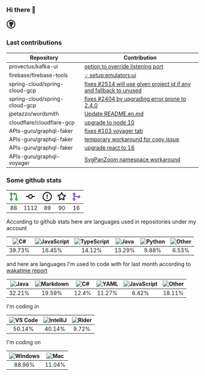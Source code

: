 ### Hi there 👋

<img src="icon.svg" width="24" />

### Last contributions

<!-- github contributions start -->
| Repository                    | Contribution                                                                                                                      |
| ----------------------------- | --------------------------------------------------------------------------------------------------------------------------------- |
| provectus/kafka-ui            | [option to override listening port](https://github.com/provectus/kafka-ui/pull/604)                                               |
| firebase/firebase-tools       | [💡 setup:emulators:ui](https://github.com/firebase/firebase-tools/pull/3152)                                                     |
| spring-cloud/spring-cloud-gcp | [fixes #2514 will use given project id if any and fallback to unused](https://github.com/spring-cloud/spring-cloud-gcp/pull/2625) |
| spring-cloud/spring-cloud-gcp | [fixes #2404 by upgrading error prone to 2.4.0](https://github.com/spring-cloud/spring-cloud-gcp/pull/2624)                       |
| jpetazzo/wordsmith            | [Update README.en.md](https://github.com/jpetazzo/wordsmith/pull/4)                                                               |
| cloudflare/cloudflare-gcp     | [upgrade to node 10](https://github.com/cloudflare/cloudflare-gcp/pull/45)                                                        |
| APIs-guru/graphql-faker       | [fixes #103 voyager tab](https://github.com/APIs-guru/graphql-faker/pull/116)                                                     |
| APIs-guru/graphql-faker       | [temporary workaround for copy issue](https://github.com/APIs-guru/graphql-faker/pull/115)                                        |
| APIs-guru/graphql-faker       | [upgrade react to 16](https://github.com/APIs-guru/graphql-faker/pull/111)                                                        |
| APIs-guru/graphql-voyager     | [SvgPanZoom namespace workaround](https://github.com/APIs-guru/graphql-voyager/pull/165)                                          |
<!-- github contributions end -->

### Some github stats

<!-- github stats start -->
| <img src=assets/icons/pullrequest.svg width="24" height="24" alt="requests" title=requests /> |  <img src=assets/icons/commit.svg width="24" height="24" alt="commits" title=commits /> | <img src=assets/icons/issue.svg width="24" height="24" alt="issues" title=issues /> |  <img src=assets/icons/star.svg width="24" height="24" alt="stars" title=stars /> | <img src=assets/icons/merge.svg width="24" height="24" alt="contributions" title=contributions /> |
| :-------------------------------------------------------------------------------------------: | :-------------------------------------------------------------------------------------: | :---------------------------------------------------------------------------------: | :-------------------------------------------------------------------------------: | :-----------------------------------------------------------------------------------------------: |
|                                               88                                              |                                           1112                                          |                                          89                                         |                                         90                                        |                                                 16                                                |
<!-- github stats end -->

According to github stats here are languages used in repositories under my account

<!-- github langs start -->
|  <img src=https://upload.wikimedia.org/wikipedia/commons/a/a3/.NET_Logo.svg width="24" height="24" alt="C#" title=C# /> | <img src=https://upload.wikimedia.org/wikipedia/commons/9/99/Unofficial_JavaScript_logo_2.svg width="24" height="24" alt="JavaScript" title=JavaScript /> | <img src=https://upload.wikimedia.org/wikipedia/commons/4/4c/Typescript_logo_2020.svg width="24" height="24" alt="TypeScript" title=TypeScript /> | <img src=https://upload.wikimedia.org/wikipedia/ru/3/39/Java_logo.svg width="24" height="24" alt="Java" title=Java /> | <img src=https://upload.wikimedia.org/wikipedia/commons/c/c3/Python-logo-notext.svg width="24" height="24" alt="Python" title=Python /> |  <img src=https://www.svgrepo.com/show/149905/txt-file-symbol.svg width="24" height="24" alt="Other" title=Other /> |
| :---------------------------------------------------------------------------------------------------------------------: | :-------------------------------------------------------------------------------------------------------------------------------------------------------: | :-----------------------------------------------------------------------------------------------------------------------------------------------: | :-------------------------------------------------------------------------------------------------------------------: | :-------------------------------------------------------------------------------------------------------------------------------------: | :-----------------------------------------------------------------------------------------------------------------: |
|                                                          39.73%                                                         |                                                                           16.45%                                                                          |                                                                       14.12%                                                                      |                                                         13.29%                                                        |                                                                  9.88%                                                                  |                                                        6.53%                                                        |
<!-- github langs end -->

and here are languages I'm used to code with for last month according to [wakatime report](https://wakatime.com/@mac)

<!-- wakatime languages start -->
| <img src=https://upload.wikimedia.org/wikipedia/ru/3/39/Java_logo.svg width="24" height="24" alt="Java" title=Java /> |  <img src=https://upload.wikimedia.org/wikipedia/commons/4/48/Markdown-mark.svg width="24" height="24" alt="Markdown" title=Markdown /> |  <img src=https://upload.wikimedia.org/wikipedia/commons/a/a3/.NET_Logo.svg width="24" height="24" alt="C#" title=C# /> |  <img src=https://upload.wikimedia.org/wikipedia/commons/6/63/YAML_logo_in_SVG_format.svg width="24" height="24" alt="YAML" title=YAML /> | <img src=https://upload.wikimedia.org/wikipedia/commons/9/99/Unofficial_JavaScript_logo_2.svg width="24" height="24" alt="JavaScript" title=JavaScript /> |  <img src=https://www.svgrepo.com/show/149905/txt-file-symbol.svg width="24" height="24" alt="Other" title=Other /> |
| :-------------------------------------------------------------------------------------------------------------------: | :-------------------------------------------------------------------------------------------------------------------------------------: | :---------------------------------------------------------------------------------------------------------------------: | :---------------------------------------------------------------------------------------------------------------------------------------: | :-------------------------------------------------------------------------------------------------------------------------------------------------------: | :-----------------------------------------------------------------------------------------------------------------: |
|                                                         32.21%                                                        |                                                                  19.59%                                                                 |                                                          12.4%                                                          |                                                                   11.27%                                                                  |                                                                           6.42%                                                                           |                                                        18.11%                                                       |
<!-- wakatime languages end -->

I'm coding in

<!-- wakatime editors start -->
| <img src=https://upload.wikimedia.org/wikipedia/commons/9/9a/Visual_Studio_Code_1.35_icon.svg width="24" height="24" alt="VS Code" title=VS Code /> | <img src=https://upload.wikimedia.org/wikipedia/commons/9/9c/IntelliJ_IDEA_Icon.svg width="24" height="24" alt="IntelliJ" title=IntelliJ /> |  <img src=https://www.jetbrains.com/dotnet/promo/unity/img/rider-text.svg width="24" height="24" alt="Rider" title=Rider /> |
| :-------------------------------------------------------------------------------------------------------------------------------------------------: | :-----------------------------------------------------------------------------------------------------------------------------------------: | :-------------------------------------------------------------------------------------------------------------------------: |
|                                                                        50.14%                                                                       |                                                                    40.14%                                                                   |                                                            9.72%                                                            |
<!-- wakatime editors end -->

I'm coding on

<!-- wakatime platforms start -->
| <img src=https://upload.wikimedia.org/wikipedia/commons/3/34/Windows_logo_-_2012_derivative.svg width="24" height="24" alt="Windows" title=Windows /> | <img src=https://upload.wikimedia.org/wikipedia/commons/f/fa/Apple_logo_black.svg width="24" height="24" alt="Mac" title=Mac /> |
| :---------------------------------------------------------------------------------------------------------------------------------------------------: | :-----------------------------------------------------------------------------------------------------------------------------: |
|                                                                         88.96%                                                                        |                                                              11.04%                                                             |
<!-- wakatime platforms end -->



